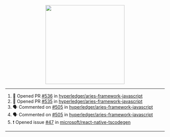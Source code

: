 <p align="center">
<img src="https://user-images.githubusercontent.com/61358536/126118557-75ac74a7-4655-4289-9a8d-e536322b7423.png" height="250" width="250"/>
</p>

---

<!--START_SECTION:activity-->
1. 💪 Opened PR [#536](https://github.com/hyperledger/aries-framework-javascript/pull/536) in [hyperledger/aries-framework-javascript](https://github.com/hyperledger/aries-framework-javascript)
2. 💪 Opened PR [#535](https://github.com/hyperledger/aries-framework-javascript/pull/535) in [hyperledger/aries-framework-javascript](https://github.com/hyperledger/aries-framework-javascript)
3. 🗣 Commented on [#505](https://github.com/hyperledger/aries-framework-javascript/issues/505) in [hyperledger/aries-framework-javascript](https://github.com/hyperledger/aries-framework-javascript)
4. 🗣 Commented on [#505](https://github.com/hyperledger/aries-framework-javascript/issues/505) in [hyperledger/aries-framework-javascript](https://github.com/hyperledger/aries-framework-javascript)
5. ❗️ Opened issue [#47](https://github.com/microsoft/react-native-tscodegen/issues/47) in [microsoft/react-native-tscodegen](https://github.com/microsoft/react-native-tscodegen)
<!--END_SECTION:activity-->

---
